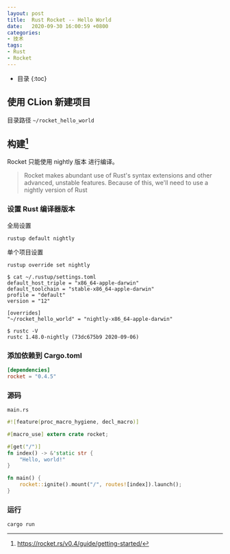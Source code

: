 ```yaml
---
layout: post
title:  Rust Rocket -- Hello World
date:   2020-09-30 16:00:59 +0800
categories:
- 技术
tags: 
- Rust
- Rocket
---
```


* 目录
{:toc}

## 使用 CLion 新建项目

目录路径 `~/rocket_hello_world`

## 构建[^1]

Rocket 只能使用 nightly  版本 进行编译。

> Rocket makes abundant use of Rust's syntax extensions and other advanced, unstable features. Because of this, we'll need to use a nightly version of Rust

### 设置 Rust 编译器版本

全局设置

`rustup default nightly`


单个项目设置

`rustup override set nightly`

``` shell
$ cat ~/.rustup/settings.toml
default_host_triple = "x86_64-apple-darwin"
default_toolchain = "stable-x86_64-apple-darwin"
profile = "default"
version = "12"

[overrides]
"~/rocket_hello_world" = "nightly-x86_64-apple-darwin"

$ rustc -V
rustc 1.48.0-nightly (73dc675b9 2020-09-06)
```
 
### 添加依赖到 Cargo.toml

``` toml
[dependencies]
rocket = "0.4.5"
```

### 源码 

`main.rs`

``` rust 
#![feature(proc_macro_hygiene, decl_macro)]

#[macro_use] extern crate rocket;

#[get("/")]
fn index() -> &'static str {
    "Hello, world!"
}

fn main() {
    rocket::ignite().mount("/", routes![index]).launch();
}

```

### 运行 ###

`cargo run`

[^1]: https://rocket.rs/v0.4/guide/getting-started/
